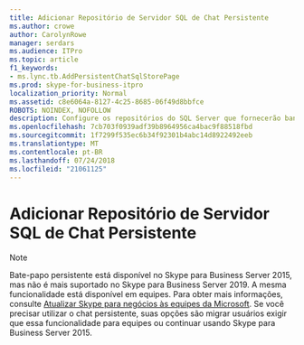 ```yaml
---
title: Adicionar Repositório de Servidor SQL de Chat Persistente
ms.author: crowe
author: CarolynRowe
manager: serdars
ms.audience: ITPro
ms.topic: article
f1_keywords:
- ms.lync.tb.AddPersistentChatSqlStorePage
ms.prod: skype-for-business-itpro
localization_priority: Normal
ms.assetid: c8e6064a-8127-4c25-8685-06f49d8bbfce
ROBOTS: NOINDEX, NOFOLLOW
description: Configure os repositórios do SQL Server que fornecerão bancos de dados para o servidor de Chat persistente ou o pool de servidor de Chat persistente.
ms.openlocfilehash: 7cb703f0939adf39b8964956ca4bac9f88518fbd
ms.sourcegitcommit: 1f7299f535ec6b34f92301b4abc14d8922492eeb
ms.translationtype: MT
ms.contentlocale: pt-BR
ms.lasthandoff: 07/24/2018
ms.locfileid: "21061125"
---
```

# <a name="add-persistent-chat-sql-server-store"></a>Adicionar Repositório de Servidor SQL de Chat Persistente

> [!NOTE] 
> Bate-papo persistente está disponível no Skype para Business Server 2015, mas não é mais suportado no Skype para Business Server 2019. A mesma funcionalidade está disponível em equipes. Para obter mais informações, consulte [Atualizar Skype para negócios às equipes da Microsoft](https://docs.microsoft.com/MicrosoftTeams/journey-skypeforbusiness-teams). Se você precisar utilizar o chat persistente, suas opções são migrar usuários exigir que essa funcionalidade para equipes ou continuar usando Skype para Business Server 2015.